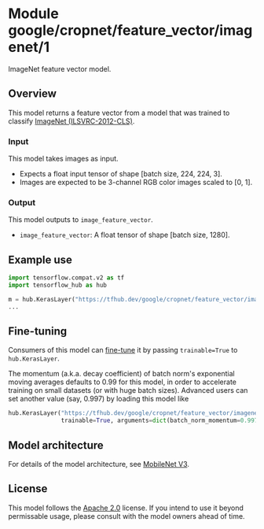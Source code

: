 # Module google/cropnet/feature_vector/imagenet/1

ImageNet feature vector model.

<!-- asset-path: internal -->
<!-- module-type: image-feature-vector -->
<!-- task: image-feature-vector -->
<!-- fine-tunable: true -->
<!-- format: saved_model_2 -->
<!-- language: en -->
<!-- network-architecture: mobilenet-v3 -->
<!-- dataset: imagenet-ilsvrc-2012-cls -->

## Overview

This model returns a feature vector from a model that was trained to classify
[ImageNet (ILSVRC-2012-CLS)](https://www.tensorflow.org/datasets/catalog/imagenet2012).

### Input

This model takes images as input.

*   Expects a float input tensor of shape [batch size, 224, 224, 3].
*   Images are expected to be 3-channel RGB color images scaled to [0, 1].

### Output

This model outputs to `image_feature_vector`.

*   `image_feature_vector`: A float tensor of shape [batch size, 1280].

## Example use

```python
import tensorflow.compat.v2 as tf
import tensorflow_hub as hub

m = hub.KerasLayer("https://tfhub.dev/google/cropnet/feature_vector/imagenet/1")
...
```

## Fine-tuning

Consumers of this model can
[fine-tune](https://www.tensorflow.org/hub/tf2_saved_model#fine-tuning) it by
passing `trainable=True` to `hub.KerasLayer`.

The momentum (a.k.a. decay coefficient) of batch norm's exponential moving
averages defaults to 0.99 for this model, in order to accelerate training on
small datasets (or with huge batch sizes). Advanced users can set another value
(say, 0.997) by loading this model like

```python
hub.KerasLayer("https://tfhub.dev/google/cropnet/feature_vector/imagenet/1",
               trainable=True, arguments=dict(batch_norm_momentum=0.997))
```

## Model architecture

For details of the model architecture, see
[MobileNet V3](https://arxiv.org/abs/1905.02244).

## License

This model follows the [Apache 2.0](https://www.apache.org/licenses/LICENSE-2.0)
license. If you intend to use it beyond permissable usage, please consult with
the model owners ahead of time.
